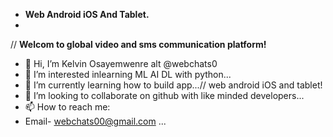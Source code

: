 -   **Web Android iOS And Tablet.**
-   
// **Welcom to global video and sms communication platform!**
- 👋 Hi, I’m Kelvin Osayemwenre alt @webchats0
- 👀 I’m interested inlearning  ML AI DL with python...
- 🌱 I’m currently learning how to build app...// web android iOS and tablet!
- 💞️ I’m looking to collaborate on github with like minded developers...
- 📫 How to reach me:
-   Email- webchats00@gmail.com ...

<!---
webchats0/webchats0 is a ✨ special ✨ repository because its `README.md` (this file) appears on your GitHub profile.
You can click the Preview link to take a look at your changes.
--->
